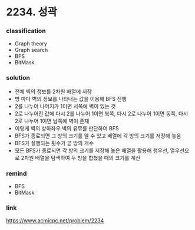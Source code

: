 # 2234. 성곽

### classification
* Graph theory
* Graph search
* BFS
* BitMask

### solution
* 전체 벽의 정보를 2차원 배열에 저장
* 방 마다 벽의 정보를 나타내는 값을 이용해 BFS 진행
* 2를 나누어 나머지가 1이면 서쪽에 벽이 있는 것
* 2로 나누어진 값에 다시 2를 나누어 1이면 북쪽, 다시 2로 나누어 1이면 동쪽, 다시 2로 나누어 1이면 남쪽에 벽이 존재
* 이렇게 벽의 상하좌우 벽의 유무를 판단하여 BFS
* BFS가 종료되면 그 방의 크기를 알 수 있고 배열에 각 방의 크기를 저장해 놓음
* BFS가 실행되는 횟수가 곧 방의 개수
* 모든 BFS가 종료되면 각 방의 크기를 저장해 놓은 배열을 활용해 행우선, 열우선으로 2차원 배열을 탐색하여 두 방을 합쳤을 때의 크기를 계산

### remind
* BFS
* BitMask

### link
https://www.acmicpc.net/problem/2234